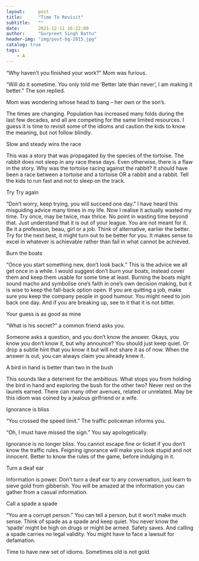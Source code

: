 ```yaml
---
layout:     post
title:      "Time To Revisit"
subtitle:   ""
date:       2021-12-11 16:22:00
author:     "Gurpreet Singh Battu"
header-img: "img/post-bg-2015.jpg"
catalog: true
tags:
    - A
---
```


“Why haven’t you finished your work?” Mom was furious.

“Will do it sometime. You only told me ‘Better late than never’, I am making it better.” The son replied.

Mom was wondering whose head to bang – her own or the son’s.

The times are changing. Population has increased many folds during the last few decades, and all are competing for the same limited resources. I guess it is time to revisit some of the idioms and caution the kids to know the meaning, but not follow blindly.

Slow and steady wins the race

This was a story that was propagated by the species of the tortoise. The rabbit does not sleep in any race these days. Even otherwise, there is a flaw in the story. Why was the tortoise racing against the rabbit? It should have been a race between a tortoise and a tortoise OR a rabbit and a rabbit. Tell the kids to run fast and not to sleep on the track.

Try Try again

“Don’t worry, keep trying, you will succeed one day.” I have heard this misguiding advice many times in my life. Now I realise it actually wasted my time. Try once, may be twice, max thrice. No point in wasting time beyond that. Just understand that it is out of your league. You are not meant for it. Be it a profession, beau, girl or a job. Think of alternative, earlier the better. Try for the next best, it might turn out to be better for you. It makes sense to excel in whatever is achievable rather than fail in what cannot be achieved.

Burn the boats

“Once you start something new, don’t look back.” This is the advice we all get once in a while. I would suggest don’t burn your boats, instead cover them and keep them usable for some time at least. Burning the boats might sound macho and symbolise one’s faith in one’s own decision making, but it is wise to keep the fall-back option open. If you are quitting a job, make sure you keep the company people in good humour. You might need to join back one day. And if you are breaking up, see to it that it is not bitter.

Your guess is as good as mine

“What is his secret?” a common friend asks you.

Someone asks a question, and you don’t know the answer. Okays, you know you don’t know it, but why announce? You should just keep quiet. Or drop a subtle hint that you know it but will not share it as of now. When the answer is out, you can always claim you already knew it.

A bird in hand is better than two in the bush

This sounds like a deterrent for the ambitious. What stops you from holding the bird in hand and exploring the bush for the other two? Never rest on the laurels earned. There can many other avenues, related or unrelated. May be this idiom was coined by a jealous girlfriend or a wife.

Ignorance is bliss

“You crossed the speed limit.” The traffic policeman informs you.

“Oh, I must have missed the sign.” You say apologetically.

Ignorance is no longer bliss. You cannot escape fine or ticket if you don’t know the traffic rules. Feigning ignorance will make you look stupid and not innocent. Better to know the rules of the game, before indulging in it.

Turn a deaf ear

Information is power. Don’t turn a deaf ear to any conversation, just learn to sieve gold from gibberish. You will be amazed at the information you can gather from a casual information.

Call a spade a spade

“You are a corrupt person.” You can tell a person, but it won’t make much sense. Think of spade as a spade and keep quiet. You never know the ‘spade’ might be high on drugs or might be armed. Safety saves. And calling a spade carries no legal validity. You might have to face a lawsuit for defamation.

Time to have new set of idioms. Sometimes old is not gold.


